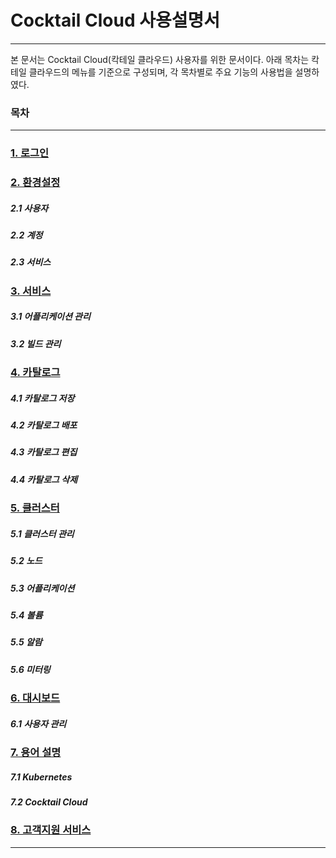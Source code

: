 # Cocktail Cloud 사용설명서

---

본 문서는 Cocktail Cloud\(칵테일 클라우드\) 사용자를 위한 문서이다. 아래 목차는 칵테일 클라우드의 메뉴를 기준으로 구성되며, 각 목차별로 주요 기능의 사용법을 설명하였다.

### 목차

---

### [1. 로그인](/b85c-adf8-c778.md)

### [2. 환경설정](/d658-acbd-c124-c815.md)

##### 2.1 사용자

##### 2.2 계정

##### 2.3 서비스

### [3. 서비스](/c11c-be44-c2a4.md)

##### 3.1 어플리케이션 관리

##### 3.2 빌드 관리

### [4. 카탈로그](/catalog/catalog.md)

##### 4.1 카탈로그 저장

##### 4.2 카탈로그 배포

##### 4.3 카탈로그 편집

##### 4.4 카탈로그 삭제

### [5. 클러스터](/c11c-be44-c2a4/c5b4-d50c-b9ac-cf00-c774-c158-b9f5/d074-b7ec-c2a4-d130-bbf8-d130-b9c1.md)

##### 5.1 클러스터 관리

##### **5.2 노드**

##### 5.3 어플리케이션

##### 5.4 볼륨

##### 5.5 알람

##### 5.6 미터링

### [6. 대시보드](/dashboard/b300-c2dc-bcf4-b4dc.md)

##### 6.1 사용자 관리

### [7. 용어 설명](/c6a9-c5b4-c815-b9ac.md)

##### 7.1 Kubernetes

##### 7.2 Cocktail Cloud

### [8. 고객지원 서비스](/ace0-ac1d-c9c0-c6d0-c11c-be44-c2a4.md)

---



